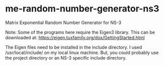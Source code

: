 # me-random-number-generator-ns3
Matrix Exponential Random Number Generator for NS-3

Note: Some of the programs here require the Eigen3 library.  This can be downloaded at:  https://eigen.tuxfamily.org/dox/GettingStarted.html

The Eigen files need to be installed in the include directory.  I used /usr/local/include/ on my local linux machine.  But, you could probably use the project directory or an NS-3 specific include directory. 
